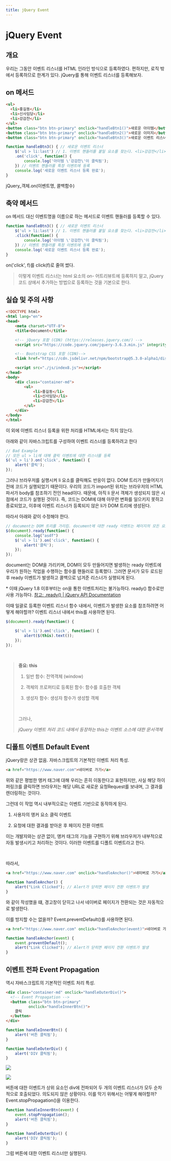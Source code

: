 ```yaml
---
title: jQuery Event
---
```


# jQuery Event

## 개요

우리는 그동안 이벤트 리스너를 HTML 인라인 방식으로 등록하였다. 편하지만, 로직 밖에서 등록하므로 한계가 있다. jQuery를 통해 이벤트 리스너를 등록해보자.

## on 메서드

```html
<ul>
  <li>홍길동</li>
  <li>신사임당</li>
  <li>강감찬</li>
</ul>
<button class="btn btn-primary" onclick="handleBtn1()">새로운 아이템</button>
<button class="btn btn-primary" onclick="handleBtn2()">새로운 이미지</button>
<button class="btn btn-primary" onclick="handleBtn3()">새로운 이벤트 리스너</button>
```

```js
function handleBtn3() { // 새로운 이벤트 리스너
    $('ul > li:last') // 1. 이벤트 핸들러를 붙일 요소를 찾는다. <li>강감찬</li>
    .on('click', function() {
        console.log('아이템 \'강감찬\'이 클릭됨');
    }) // 이벤트 핸들러를 특정 이벤트에 등록
    console.log('새로운 이벤트 리스너 등록 완료');
}
```

jQuery_객체.on(이벤트명, 콜백함수)

## 축약 메서드

on 메서드 대신 이벤트명을 이름으로 하는 메서드로 이벤트 핸들러를 등록할 수 있다.

```js
function handleBtn3() { // 새로운 이벤트 리스너
    $('ul > li:last') // 1. 이벤트 핸들러를 붙일 요소를 찾는다. <li>강감찬</li>
    .click(function() {
        console.log('아이템 \'강감찬\'이 클릭됨');
    }) // 이벤트 핸들러를 특정 이벤트에 등록
    console.log('새로운 이벤트 리스너 등록 완료');
}
```

on('click', f)를 click(f)로 줄여 썼다.

> 이렇게 이벤트 리스너는 html 요소의 on- 어트리뷰트에 등록하지 말고, jQuery 코드 상에서 추가하는 방법으로 등록하는 것을 기본으로 한다.

## 실습 및 주의 사항

```html
<!DOCTYPE html>
<html lang="en">
<head>
    <meta charset="UTF-8">
    <title>Document</title>

    <!-- jQuery 포함 (CDN) (https://releases.jquery.com/) -->
    <script src="https://code.jquery.com/jquery-3.6.3.min.js" integrity="sha256-pvPw+upLPUjgMXY0G+8O0xUf+/Im1MZjXxxgOcBQBXU=" crossorigin="anonymous"></script>

    <!-- Bootstrap CSS 포함 (CDN)-->
    <link href="https://cdn.jsdelivr.net/npm/bootstrap@5.3.0-alpha1/dist/css/bootstrap.min.css" rel="stylesheet" integrity="sha384-GLhlTQ8iRABdZLl6O3oVMWSktQOp6b7In1Zl3/Jr59b6EGGoI1aFkw7cmDA6j6gD" crossorigin="anonymous">

    <script src="./js/index8.js"></script>
</head>
<body>
    <div class="container-md">
        <ul>
            <li>홍길동</li>
            <li>신사임당</li>
            <li>강감찬</li>
        </ul>
    </div>
</body>
</html>
```

이 외에 이벤트 리스너 등록을 위한 처리를 HTML에서는 하지 않는다.

아래와 같이 자바스크립트를 구성하여 이벤트 리스너를 등록하려고 한다

```js
// Bad Example
// 모든 ul > li에 대해 클릭 이벤트에 대한 리스너를 등록
$('ul > li').on('click', function() {
    alert('클릭');
});
```

그러나 브라우저를 실행시켜 li 요소를 클릭해도 반응이 없다. DOM 트리가 만들어지기 전에 코드가 실행되었기 때문이다. 우리의 코드가 import된 위치는 브라우저의 HTML 파서가 body를 참조하기 전인 head이다. 때문에, 아직 li 문서 객체가 생성되지 않은 시점에서 코드가 실행된 것이다. 즉, 코드는 DOM에 대해 아무런 변화를 일으키지 못하고 종료되었고, 이후에 이벤트 리스너가 등록되지 않은 li가 DOM 트리에 생성된다.

따라서 아래와 같이 수정해야 한다.

```js
// document는 DOM 트리를 가리킴. document에 대한 ready 이벤트는 페이지의 모든 요소가 준비된 시점에 발생함.
$(document).ready(function() {
    console.log("asdf")
    $('ul > li').on('click', function() {
        alert('클릭');
    });
});
```

document는 DOM을 가리키며, DOM이 모두 만들어지면 발생하는 ready 이벤트에 우리가 원하는 작업을 수행하는 함수를 핸들러로 등록했다.
그러면 문서가 모두 로드된 후 ready 이벤트가 발생하고 콜백으로 넘겨준 리스너가 실행되게 된다.

\* 이때 jQuery 1.8 이후부터는 on을 통한 이벤트처리는 불가능하다. ready() 함수로만 사용 가능하다. [참고: .ready() | jQuery API Documentation](https://api.jquery.com/ready/)

이때 일괄로 등록한 이벤트 리스너 함수 내에서, 이벤트가 발생한 요소를 참조하려면 어떻게 해야할까? 이벤트 리스너 내에서 this를 사용하면 된다.

```js
$(document).ready(function() {

    $('ul > li').on('click', function() {
        alert($(this).text());
    });
});
```

&nbsp;

> **중요: this**
> 
> 1. 일반 함수: 전역객체 (window)
> 
> 2. 객체의 프로퍼티로 등록된 함수: 함수를 호출한 객체
> 
> 3. 생성자 함수: 생성자 함수가 생성할 객체
>    
>    &nbsp;
> 
> 그러나,
> 
> *jQuery 이벤트 처리 코드 내에서 등장하는 this는 이벤트 소스에 대한 문서객체*

## 디폴트 이벤트 Default Event

jQuery랑은 상관 없음. 자바스크립트의 기본적인 이벤트 처리 특성.

```html
<a href="https://www.naver.com">네이버로 가기</a>
```

위와 같은 평범한 앵커 태그에 대해 우리는 흔히 이동한다고 표현하지만, 사실 해당 하이퍼링크를 클릭하면 브라우저는 해당 URL로 새로운 요청Request를 보내며, 그 결과를 렌더링하는 것이다.

그런데 이 작업 역시 내부적으로는 이벤트 기반으로 동작하게 된다.

1. 사용자의 앵커 요소 클릭 이벤트

2. 요청에 대한 결과를 받아온 후 페이지 전환 이벤트

이는 개발자와는 상관 없이, 앵커 태그의 기능을 구현하기 위해 브라우저가 내부적으로 자동 발생시키고 처리하는 것이다. 이러한 이벤트를 디폴트 이벤트라고 한다.

&nbsp;

따라서,

```html
<a href="https://www.naver.com" onclick="handleAnchor()">네이버로 가기</a>
```

```js
function handleAnchor() {
    alert("Link Clicked"); // Alert가 닫히면 페이지 전환 이벤트가 발생
}
```

와 같이 작성했을 떄,  경고창이 닫히고 나서 네이버로 페이지가 전환되는 것은 자동적으로 발생한다.

이를 방지할 수는 없을까? Event.preventDefault()를 사용하면 된다.

```html
<a href="https://www.naver.com" onclick="handleAnchor(event)">네이버로 가기</a>
```

```js
function handleAnchor(event) {
    event.preventDefault();
    alert("Link Clicked"); // Alert가 닫히면 페이지 전환 이벤트가 발생
}
```

## 이벤트 전파 Event Propagation

역시 자바스크립트의 기본적인 이벤트 처리 특성.

```html
<div class="container-md" onclick="handleOuterDiv()">
  <!-- Event Propagation -->
  <button class="btn btn-primary"
          onclick="handleInnerBtn()">
    클릭
  </button>
</div>
```

```js
function handleInnerBtn() {
    alert('버튼 클릭됨');
}

function handleOuterDiv() {
    alert('DIV 클릭됨');
}
```

![](Assets/2023-01-19-17-14-14-image.png)

![](Assets/2023-01-19-17-14-41-image.png)

버튼에 대한 이벤트가 상위 요소인 div에 전파되어 두 개의 이벤트 리스너가 모두 순차적으로 호출되었다. 의도되지 않은 상황이다. 이를 막기 위해서는 어떻게 해야할까? Event.stopPropagation()을 이용한다.



```js
function handleInnerBtn(event) {
    event.stopPropagation();
    alert('버튼 클릭됨');
}

function handleOuterDiv() {
    alert('DIV 클릭됨');
}
```



그럼 버튼에 대한 이벤트 리스너만 실행된다.